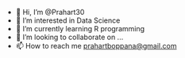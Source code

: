 - 👋 Hi, I’m @Prahart30
- 👀 I’m interested in Data Science
- 🌱 I’m currently learning R programming
- 💞️ I’m looking to collaborate on ...
- 📫 How to reach me prahartboppana@gmail.com

<!---
Prahart30/Prahart30 is a ✨ special ✨ repository because its `README.md` (this file) appears on your GitHub profile.
You can click the Preview link to take a look at your changes.
--->
